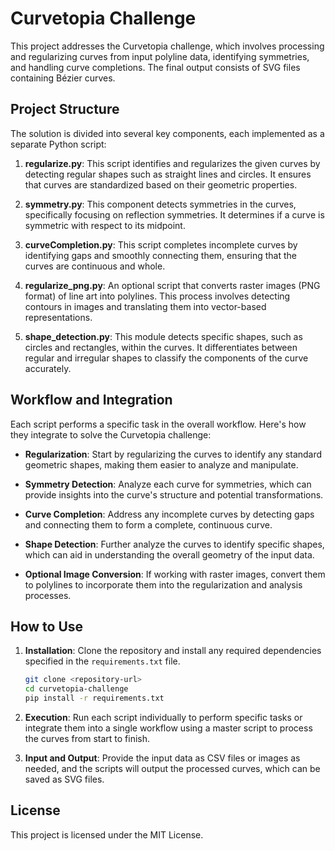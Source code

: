 # Curvetopia Challenge

This project addresses the Curvetopia challenge, which involves processing and regularizing curves from input polyline data, identifying symmetries, and handling curve completions. The final output consists of SVG files containing Bézier curves.

## Project Structure

The solution is divided into several key components, each implemented as a separate Python script:

1. **regularize.py**: This script identifies and regularizes the given curves by detecting regular shapes such as straight lines and circles. It ensures that curves are standardized based on their geometric properties.

2. **symmetry.py**: This component detects symmetries in the curves, specifically focusing on reflection symmetries. It determines if a curve is symmetric with respect to its midpoint.

3. **curveCompletion.py**: This script completes incomplete curves by identifying gaps and smoothly connecting them, ensuring that the curves are continuous and whole.

4. **regularize_png.py**: An optional script that converts raster images (PNG format) of line art into polylines. This process involves detecting contours in images and translating them into vector-based representations.

5. **shape_detection.py**: This module detects specific shapes, such as circles and rectangles, within the curves. It differentiates between regular and irregular shapes to classify the components of the curve accurately.

## Workflow and Integration

Each script performs a specific task in the overall workflow. Here's how they integrate to solve the Curvetopia challenge:

- **Regularization**: Start by regularizing the curves to identify any standard geometric shapes, making them easier to analyze and manipulate.
  
- **Symmetry Detection**: Analyze each curve for symmetries, which can provide insights into the curve's structure and potential transformations.

- **Curve Completion**: Address any incomplete curves by detecting gaps and connecting them to form a complete, continuous curve.

- **Shape Detection**: Further analyze the curves to identify specific shapes, which can aid in understanding the overall geometry of the input data.

- **Optional Image Conversion**: If working with raster images, convert them to polylines to incorporate them into the regularization and analysis processes.

## How to Use

1. **Installation**: Clone the repository and install any required dependencies specified in the `requirements.txt` file.

    ```bash
    git clone <repository-url>
    cd curvetopia-challenge
    pip install -r requirements.txt
    ```

2. **Execution**: Run each script individually to perform specific tasks or integrate them into a single workflow using a master script to process the curves from start to finish.

3. **Input and Output**: Provide the input data as CSV files or images as needed, and the scripts will output the processed curves, which can be saved as SVG files.

## License

This project is licensed under the MIT License.
